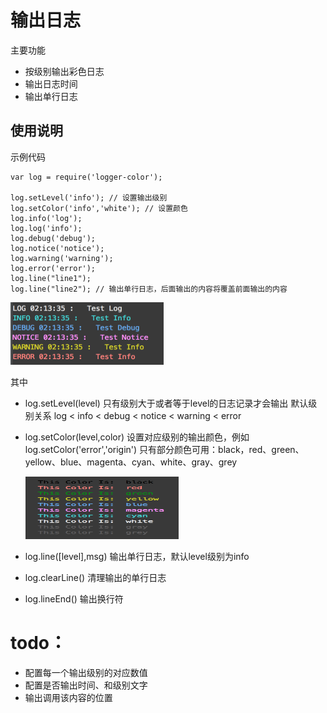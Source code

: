 # 输出日志
 主要功能
* 按级别输出彩色日志
* 输出日志时间
* 输出单行日志

## 使用说明
示例代码
```
var log = require('logger-color');

log.setLevel('info'); // 设置输出级别
log.setColor('info','white'); // 设置颜色
log.info('log');
log.log('info');
log.debug('debug');
log.notice('notice');
log.warning('warning');
log.error('error');
log.line("line1");
log.line("line2"); // 输出单行日志，后面输出的内容将覆盖前面输出的内容
```
  <img src="./img/logcolors.png" style="width:245px;height:100px;"/>

其中
- log.setLevel(level)
  只有级别大于或者等于level的日志记录才会输出
  默认级别关系 log < info < debug < notice < warning < error

- log.setColor(level,color)
  设置对应级别的输出颜色，例如log.setColor('error','origin')
  只有部分颜色可用：black，red、green、yellow、blue、magenta、cyan、white、gray、grey

  <img src="./img/colors.png" style="width:245px;height:100px;"/>

- log.line([level],msg)
  输出单行日志，默认level级别为info

- log.clearLine()
  清理输出的单行日志

- log.lineEnd()
  输出换行符

# todo：
* 配置每一个输出级别的对应数值
* 配置是否输出时间、和级别文字
* 输出调用该内容的位置
